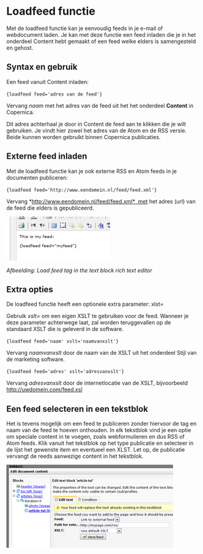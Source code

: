 # Loadfeed functie
Met de loadfeed functie kan je eenvoudig feeds in je e-mail of
webdocument laden. Je kan met deze functie een feed inladen die je in
het onderdeel Content hebt gemaakt of een feed welke elders is
samengesteld en gehost.

Syntax en gebruik
-----------------

Een feed vanuit Content inladen:

`{loadfeed feed='adres van de feed'}`

Vervang *naam* met het adres van de feed uit het het onderdeel
**Content** in Copernica. 

Dit adres achterhaal je door in Content de feed aan te klikken die je
wilt gebruiken. Je vindt hier zowel het adres van de Atom en de RSS
versie. Beide kunnen worden gebruikt binnen Copernica publicaties.

Externe feed inladen
--------------------

Met de loadfeed functie kan je ook externe RSS en Atom feeds in je
documenten publiceren:

`{loadfeed feed='http://www.eendomein.nl/feed/feed.xml'}`

Vervang *http://www.eendomein.nl/feed/feed.xml*  met het adres (url) van
de feed die elders is gepubliceerd.

![](../images/loadfeed1.png)

*Afbeelding: Load feed tag in the text block rich text editor*

Extra opties
------------

De loadfeed functie heeft een optionele extra parameter: xlst=

Gebruik *xslt=* om een eigen XSLT te gebruiken voor de feed. Wanneer je
deze parameter achterwege laat, zal worden teruggevallen op de
standaard XSLT die is geleverd in de software.

`{loadfeed feed='naam' xslt='naamvanxslt'}`

Vervang *naamvanxslt* door de naam van de XSLT uit het onderdeel Stijl
van de marketing software.

`{loadfeed feed='adres' xslt='adresvanxslt'}`

Vervang *adresvanxslt* door de internetlocatie van de XSLT, bijvoorbeeld
http://uwdomein.com/feed.xsl

Een feed selecteren in een tekstblok
------------------------------------

Het is tevens mogelijk om een feed te publiceren zonder hiervoor de tag
en naam van de feed te hoeven onthouden. In elk tekstblok vind je een
optie om speciale content in te voegen, zoals webformulieren en dus RSS
of Atom feeds. Klik vanuit het tekstblok op het type publicatie en
selecteer in de lijst het gewenste item en eventueel een XLST. Let op,
de publicatie vervangt de reeds aanwezige content in het tekstblok.

![](../images/loadfeedfunction.png)
